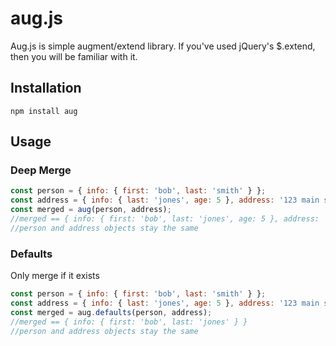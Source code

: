 # aug.js
Aug.js is simple augment/extend library.  If you've used jQuery's $.extend, then you will be familiar with it.

## Installation

	npm install aug

## Usage

### Deep Merge

```javascript
const person = { info: { first: 'bob', last: 'smith' } };
const address = { info: { last: 'jones', age: 5 }, address: '123 main st' };
const merged = aug(person, address);
//merged == { info: { first: 'bob', last: 'jones', age: 5 }, address: '123 main st ' }
//person and address objects stay the same
```

### Defaults
Only merge if it exists

```javascript
const person = { info: { first: 'bob', last: 'smith' } };
const address = { info: { last: 'jones', age: 5 }, address: '123 main st' };
const merged = aug.defaults(person, address);
//merged == { info: { first: 'bob', last: 'jones' } }
//person and address objects stay the same
```
